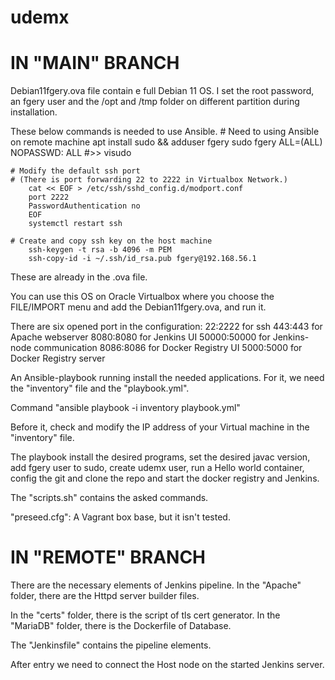 # udemx



# IN "MAIN" BRANCH
Debian11fgery.ova file contain e full Debian 11 OS. I set the root password, an fgery user and 
the /opt and /tmp folder on different partition during installation. 

These below commands is needed to use Ansible. 
    # Need to using Ansible on remote machine
        apt install sudo && adduser fgery sudo
        fgery ALL=(ALL) NOPASSWD: ALL    #>> visudo

    # Modify the default ssh port
    # (There is port forwarding 22 to 2222 in Virtualbox Network.)
        cat << EOF > /etc/ssh/sshd_config.d/modport.conf
        port 2222 
        PasswordAuthentication no
        EOF
        systemctl restart ssh

    # Create and copy ssh key on the host machine
        ssh-keygen -t rsa -b 4096 -m PEM
        ssh-copy-id -i ~/.ssh/id_rsa.pub fgery@192.168.56.1
These are already in the .ova file.

You can use this OS on Oracle Virtualbox where you choose the FILE/IMPORT menu and add the Debian11fgery.ova, and run it.

There are six opened port in the configuration:
22:2222 for ssh
443:443 for Apache webserver
8080:8080 for Jenkins UI
50000:50000 for Jenkins-node communication
8086:8086 for Docker Registry UI
5000:5000 for Docker Registry server

An Ansible-playbook running install the needed applications.
For it, we need the "inventory" file and the "playbook.yml".

Command "ansible playbook -i inventory playbook.yml"

Before it, check and modify the IP address of your Virtual machine in the "inventory" file.

The playbook install the desired programs, set the desired javac version, add fgery user to sudo, create udemx user, 
run a Hello world container, config the git and clone the repo and start the docker registry and Jenkins.

The "scripts.sh" contains the asked commands.

"preseed.cfg": A Vagrant box base, but it isn't tested.



# IN "REMOTE" BRANCH
There are the necessary elements of Jenkins pipeline.
In the "Apache" folder, there are the Httpd server builder files.

In the "certs" folder, there is the script of tls cert generator.
In the "MariaDB" folder, there is the Dockerfile of Database.

The "Jenkinsfile" contains the pipeline elements.

After entry we need to connect the Host node on the started Jenkins server.










